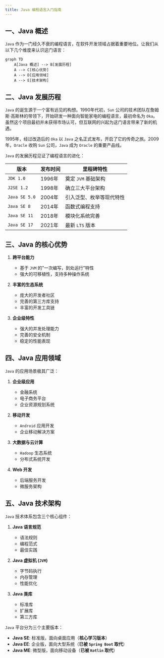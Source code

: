 ```yaml
---
title: Java 编程语言入门指南
---
```


## 一、Java 概述

`Java` 作为一门经久不衰的编程语言，在软件开发领域占据着重要地位。让我们从以下几个维度来认识这门语言：

```mermaid
graph TD
    A[Java 概述] --> B[发展历程]
    A --> C[核心优势]
    A --> D[应用领域]
    A --> E[技术架构]
```

## 二、Java 发展历程

`Java` 的诞生源于一个富有远见的构想。1990年代初，`Sun` 公司的技术团队在詹姆斯·高斯林的带领下，开始研发一种面向智能家电的编程语言，最初命名为 `Oka`。虽然这个项目最初并未获得市场认可，但互联网的兴起为这门语言带来了新的机遇。

1995年，经过改造后的 `Oka` 以 `Java` 之名正式发布，开启了它的传奇之旅。2009年，`Oracle` 收购 `Sun` 公司，`Java` 成为 `Oracle` 的重要产品线。

`Java` 的发展历程见证了编程语言的进化：

| 版本 | 发布时间 | 里程碑特性 |
|------|----------|------------|
| `JDK 1.0` | 1996年 | 奠定 `JVM` 基础架构 |
| `J2SE 1.2` | 1998年 | 确立三大平台架构 |
| `Java SE 5.0` | 2004年 | 引入泛型、枚举等现代特性 |
| `Java SE 8` | 2014年 | 函数式编程支持 |
| `Java SE 11` | 2018年 | 模块化系统完善 |
| `Java SE 17` | 2021年 | 最新 `LTS` 版本 |

## 三、Java 的核心优势

1. **跨平台能力**
   - 基于 `JVM` 的"一次编写，到处运行"特性
   - 强大的可移植性，支持多种操作系统

2. **丰富的生态系统**
   - 庞大的开发者社区
   - 完善的第三方库支持
   - 丰富的开发工具链

3. **企业级特性**
   - 强大的并发处理能力
   - 完善的安全机制
   - 稳定的性能表现

## 四、Java 应用领域

`Java` 的应用场景极其广泛：

1. **企业级应用**
   - 金融系统
   - 电子商务平台
   - 企业资源规划系统

2. **移动开发**
   - `Android` 应用开发
   - 企业移动解决方案

3. **大数据与云计算**
   - `Hadoop` 生态系统
   - 分布式系统开发

4. **Web 开发**
   - 后端服务开发
   - 微服务架构

## 五、Java 技术架构

`Java` 技术体系包含三个核心组件：

1. **Java 语言规范**
   - 语法规则
   - 编程范式
   - 最佳实践

2. **Java 虚拟机 (`JVM`)**
   - 字节码执行
   - 内存管理
   - 性能优化

3. **Java 类库**
   - 标准库
   - 扩展库
   - 第三方库

`Java` 平台分为三个主要版本：

- **Java SE**: 标准版，面向桌面应用（**核心学习版本**）
- **Java EE**: 企业版，面向大型系统（**已被 `Spring Boot` 取代**）
- **Java ME**: 微型版，面向移动设备（**已被 `Kotlin` 取代**）